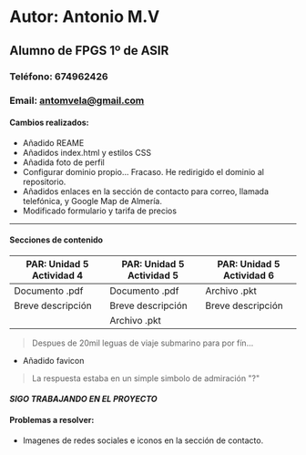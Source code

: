 # Autor: Antonio M.V
## Alumno de FPGS 1º de ASIR
### Teléfono: 674962426
### Email: antomvela@gmail.com
#### Cambios realizados:
* Añadido REAME
* Añadidos index.html y estilos CSS
* Añadida foto de perfil
* Configurar dominio propio... Fracaso. He redirigido el dominio al repositorio.
* Añadidos enlaces en la sección de contacto para correo, llamada telefónica, y Google Map de Almería.
* Modificado formulario y tarifa de precios

------
#### Secciones de contenido

   PAR: Unidad 5 Actividad 4 | PAR: Unidad 5 Actividad 5 | PAR: Unidad 5 Actividad 6
-----------------------------|---------------------------|---------------------------
    Documento .pdf           |     Documento .pdf        |     Archivo .pkt
  Breve descripción          |    Breve descripción      |    Breve descripción
                             |      Archivo .pkt         |

> Despues de 20mil leguas de viaje submarino para por fín...
* Añadido favicon
> La respuesta estaba en un simple simbolo de admiración "?"

#### *SIGO TRABAJANDO EN EL PROYECTO*
#### Problemas a resolver:
* Imagenes de redes sociales e iconos en la sección de contacto.

                       
                        
